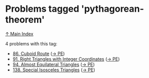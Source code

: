 # Problems tagged 'pythagorean-theorem'

[↑ Main Index](../README.md)

4 problems with this tag:

- [86. Cuboid Route](../problems/86.md) ([→ PE](https://projecteuler.net/problem=86))
- [91. Right Triangles with Integer Coordinates](../problems/91.md) ([→ PE](https://projecteuler.net/problem=91))
- [94. Almost Equilateral Triangles](../problems/94.md) ([→ PE](https://projecteuler.net/problem=94))
- [138. Special Isosceles Triangles](../problems/138.md) ([→ PE](https://projecteuler.net/problem=138))
